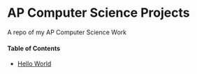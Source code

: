 # AP Computer Science Projects
A repo of my AP Computer Science Work

#### Table of Contents
- [Hello World](/hello-world)
